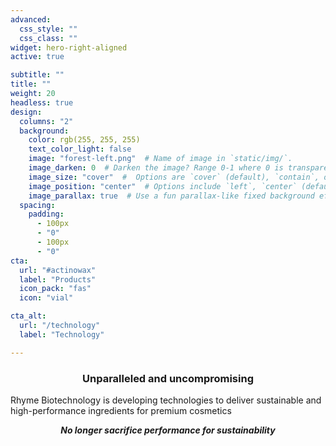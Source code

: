 ```yaml
---
advanced:
  css_style: ""
  css_class: ""
widget: hero-right-aligned
active: true

subtitle: ""
title: ""
weight: 20
headless: true
design:
  columns: "2"
  background:
    color: rgb(255, 255, 255)
    text_color_light: false
    image: "forest-left.png"  # Name of image in `static/img/`.
    image_darken: 0  # Darken the image? Range 0-1 where 0 is transparent and 1 is opaque.
    image_size: "cover"  #  Options are `cover` (default), `contain`, or `actual` size.
    image_position: "center"  # Options include `left`, `center` (default), or `right`.
    image_parallax: true  # Use a fun parallax-like fixed background effect? true/false
  spacing:
    padding:
      - 100px
      - "0"
      - 100px
      - "0"
cta:
  url: "#actinowax"
  label: "Products"
  icon_pack: "fas"
  icon: "vial"

cta_alt:
  url: "/technology"
  label: "Technology"

---
```

### <center>Unparalleled and uncompromising</center>

Rhyme Biotechnology is developing technologies to deliver sustainable and high-performance ingredients for premium cosmetics

<center><b><i>No longer sacrifice performance for sustainability<br></i></b></center>

<br>